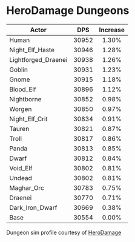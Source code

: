 # HeroDamage Dungeons
| Actor | DPS | Increase |
|---|:---:|:---:|
|Human|30952|1.30%|
|Night_Elf_Haste|30946|1.28%|
|Lightforged_Draenei|30938|1.26%|
|Goblin|30931|1.23%|
|Gnome|30915|1.18%|
|Blood_Elf|30896|1.12%|
|Nightborne|30852|0.98%|
|Worgen|30850|0.97%|
|Night_Elf_Crit|30834|0.91%|
|Tauren|30821|0.87%|
|Troll|30817|0.86%|
|Panda|30813|0.85%|
|Dwarf|30812|0.84%|
|Void_Elf|30802|0.81%|
|Undead|30802|0.81%|
|Maghar_Orc|30783|0.75%|
|Draenei|30770|0.71%|
|Dark_Iron_Dwarf|30669|0.38%|
|Base|30554|0.00%|

 Dungeon sim profile courtesy of [HeroDamage](https://www.herodamage.com/)